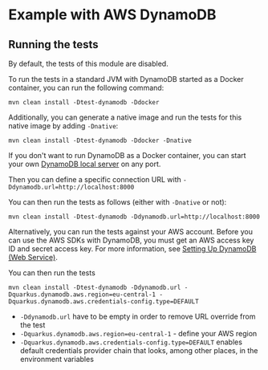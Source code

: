# Example with AWS DynamoDB

## Running the tests

By default, the tests of this module are disabled.

To run the tests in a standard JVM with DynamoDB started as a Docker container, you can run the following command:

```
mvn clean install -Dtest-dynamodb -Ddocker
```

Additionally, you can generate a native image and run the tests for this native image by adding `-Dnative`:

```
mvn clean install -Dtest-dynamodb -Ddocker -Dnative
```

If you don't want to run DynamoDB as a Docker container, you can start your own [DynamoDB local server](https://docs.aws.amazon.com/amazondynamodb/latest/developerguide/DynamoDBLocal.DownloadingAndRunning.html) on any port.
 
Then you can define a specific connection URL with `-Ddynamodb.url=http://localhost:8000`

You can then run the tests as follows (either with `-Dnative` or not):

```
mvn clean install -Dtest-dynamodb -Ddynamodb.url=http://localhost:8000
```

Alternatively, you can run the tests against your AWS account.
Before you can use the AWS SDKs with DynamoDB, you must get an AWS access key ID and secret access key. 
For more information, see [Setting Up DynamoDB (Web Service)](https://docs.aws.amazon.com/amazondynamodb/latest/developerguide/SettingUp.DynamoWebService.html).

You can then run the tests
```
mvn clean install -Dtest-dynamodb -Ddynamodb.url -Dquarkus.dynamodb.aws.region=eu-central-1 -Dquarkus.dynamodb.aws.credentials-config.type=DEFAULT
```

- `-Ddynamodb.url` have to be empty in order to remove URL override from the test
- `-Dquarkus.dynamodb.aws.region=eu-central-1` - define your AWS region
- `-Dquarkus.dynamodb.aws.credentials-config.type=DEFAULT` enables default credentials provider chain that looks, among other places, in the environment variables